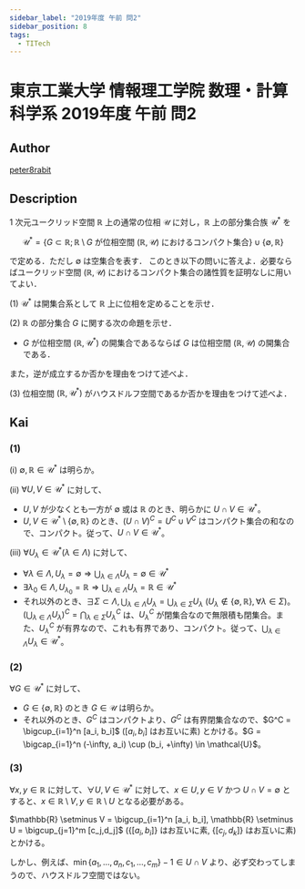 ```yaml
---
sidebar_label: "2019年度 午前 問2"
sidebar_position: 8
tags:
  - TITech
---
```

# 東京工業大学 情報理工学院 数理・計算科学系 2019年度 午前 問2

## **Author**
[peter8rabit](https://github.com/peter8rabit)

## **Description**
1 次元ユークリッド空間 $\mathbb{R}$ 上の通常の位相 $\mathcal{U}$ に対し，$\mathbb{R}$ 上の部分集合族 $\mathcal{U}^*$ を

$$
\mathcal{U}^* = \{G \subset \mathbb{R}; \mathbb{R} \setminus G \text{ が位相空間 } (\mathbb{R}, \mathcal{U}) \text{ におけるコンパクト集合} \} \cup \{\emptyset, \mathbb{R}\}
$$

で定める．ただし $\emptyset$ は空集合を表す．
このとき以下の問いに答えよ．必要ならばユークリッド空間 $(\mathbb{R}, \mathcal{U})$ におけるコンパクト集合の諸性質を証明なしに用いてよい．

(1) $\mathcal{U}^*$ は開集合系として $\mathbb{R}$ 上に位相を定めることを示せ．

(2) $\mathbb{R}$ の部分集合 $G$ に関する次の命題を示せ．

- $G$ が位相空間 $(\mathbb{R}, \mathcal{U}^*)$ の開集合であるならば $G$ は位相空間 $(\mathbb{R}, \mathcal{U})$ の開集合である．

また，逆が成立するか否かを理由をつけて述べよ．

(3)  位相空間 $(\mathbb{R}, \mathcal{U}^*)$ がハウスドルフ空間であるか否かを理由をつけて述べよ．


## **Kai**
### (1)
(i) $\emptyset, \mathbb{R} \in \mathcal{U}^*$ は明らか。


(ii) $\forall U, V \in \mathcal{U}^*$ に対して、

- $U, V$ が少なくとも一方が $\emptyset$ 或は $\mathbb{R}$ のとき、明らかに $U \cap V \in \mathcal{U}^*$。
- $U, V \in \mathcal{U}^* \setminus \{\emptyset, \mathbb{R}\}$ のとき、$(U \cap V)^C = U^C \cup V^C$ はコンパクト集合の和なので、コンパクト。従って、$U \cap V \in \mathcal{U}^*$。


(iii) $\forall U_{\lambda} \in \mathcal{U}^* (\lambda \in \Lambda)$ に対して、

- $\forall \lambda \in \Lambda, U_{\lambda} = \emptyset \Rightarrow \bigcup_{\lambda \in \Lambda} U_{\lambda} = \emptyset \in \mathcal{U^*}$
- $\exists \lambda_0 \in \Lambda, U_{\lambda_0} = \mathbb{R} \Rightarrow \bigcup_{\lambda \in \Lambda} U_{\lambda} = \mathbb{R} \in \mathcal{U^*}$
- それ以外のとき、$\exists \Sigma \subset \Lambda, \bigcup_{\lambda \in \Lambda} U_{\lambda} = \bigcup_{\lambda \in \Sigma} U_{\lambda}\ (U_{\lambda} \notin \{\emptyset, \mathbb{R}\}, \forall \lambda \in \Sigma)$。$\left(\bigcup_{\lambda \in \Lambda} U_{\lambda} \right)^C = \bigcap_{\lambda \in \Sigma} U_{\lambda}^C$ は、$U_{\lambda}^C$ が閉集合なので無限積も閉集合。また、$U_{\lambda}^C$ が有界なので、これも有界であり、コンパクト。従って、$\bigcup_{\lambda \in \Lambda} U_{\lambda} \in \mathcal{U}^*$。

### (2)
$\forall G \in \mathcal{U}^*$ に対して、

- $G \in \{\emptyset, \mathbb{R}\}$ のとき $G \in \mathcal{U}$ は明らか。
- それ以外のとき、$G^C$ はコンパクトより、$G^C$ は有界閉集合なので、$G^C = \bigcup_{i=1}^n [a_i, b_i]$ ($[a_i, b_i]$ はお互いに素) とかける。$G = \bigcap_{i=1}^n (-\infty, a_i) \cup (b_i, +\infty) \in \mathcal{U}$。

### (3)
$\forall x, y \in \mathbb{R}$ に対して、$\forall U, V \in \mathcal{U}^*$ に対して、$x \in U, y\in V$ かつ $U \cap V = \emptyset$ とすると、$x \in \mathbb{R} \setminus V, y \in \mathbb{R} \setminus U$ となる必要がある。

$\mathbb{R} \setminus V = \bigcup_{i=1}^n [a_i, b_i], \mathbb{R} \setminus U = \bigcup_{j=1}^m [c_j,d_j]$ ($\{[a_i, b_i]\}$ はお互いに素, $\{[c_j, d_k]\}$ はお互いに素) とかける。

しかし、例えば、$\min \{a_1, \ldots, a_n, c_1, \ldots, c_m\}-1 \in U \cap V$ より、必ず交わってしまうので、ハウスドルフ空間ではない。